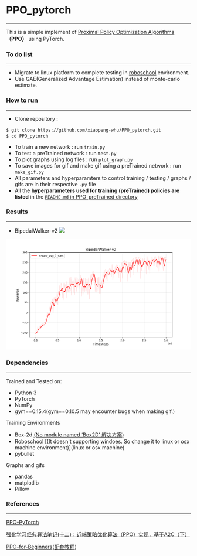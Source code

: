 # PPO_pytorch
---
This is a simple implement of [Proximal Policy Optimization Algorithms](https://arxiv.org/abs/1707.06347)**（PPO）** using PyTorch.

### To do list
---
* Migrate to linux platform to complete testing in [roboschool](https://github.com/openai/roboschool) environment.
* Use GAE(Generalized Advantage Estimation) instead of monte-carlo estimate.


### How to run
---
* Clone repository :
```
$ git clone https://github.com/xiaopeng-whu/PPO_pytorch.git 
$ cd PPO_pytorch
```
- To train a new network : run `train.py`
- To test a preTrained network : run `test.py`
- To plot graphs using log files : run `plot_graph.py`
- To save images for gif and make gif using a preTrained network : run `make_gif.py`
- All parameters and hyperparamters to control training / testing / graphs / gifs are in their respective `.py` file
- All the **hyperparameters used for training (preTrained) policies are listed** in the [`README.md` in PPO_preTrained directory](https://github.com/nikhilbarhate99/PPO-PyTorch/tree/master/PPO_preTrained)

### Results
---
* BipedalWalker-v2
![](/PPO_gifs/BipedalWalker-v2/PPO_BipedalWalker-v2_gif_0.gif)

![](/PPO_figs/BipedalWalker-v2/PPO_BipedalWalker-v2_fig_0.png)

### Dependencies
---
Trained and Tested on:
- Python 3
- PyTorch
- NumPy
- gym==0.15.4(gym==0.10.5 may encounter bugs when making gif.)

Training Environments 
- Box-2d [(No module named ‘Box2D’ 解决方案)](https://ithelp.ithome.com.tw/articles/10229349)
- Roboschool [(It doesn't supporting windoes. So change it to linux or osx machine environment)](linux or osx machine)
- pybullet

Graphs and gifs
- pandas
- matplotlib
- Pillow

### References
---
[PPO-PyTorch](https://github.com/nikhilbarhate99/PPO-PyTorch)

[强化学习经典算法笔记(十二)：近端策略优化算法（PPO）实现，基于A2C（下）](https://blog.csdn.net/hhy_csdn/article/details/107043832)

[PPO-for-Beginners](https://github.com/ericyangyu/PPO-for-Beginners)([配套教程](https://medium.com/@eyyu/coding-ppo-from-scratch-with-pytorch-part-1-4-613dfc1b14c8.))